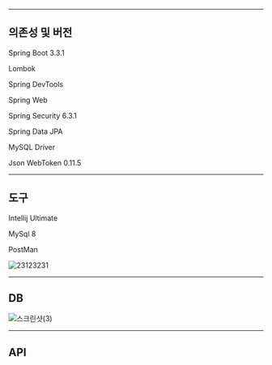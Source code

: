 ----------
 의존성 및 버전
----------

Spring Boot 3.3.1

Lombok

Spring DevTools

Spring Web

Spring Security 6.3.1

Spring Data JPA

MySQL Driver

Json WebToken 0.11.5

----------
도구
----------

Intellij Ultimate

MySql 8


PostMan

![23123231](https://github.com/user-attachments/assets/958dc6ef-20ec-4603-85e2-8f24f4418b8e)


----------
DB
----------

![스크린샷(3)](https://github.com/user-attachments/assets/3410445b-e4b8-430f-8072-21cf5a1e3112)

----------
API
----------

